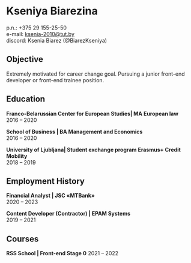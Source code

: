 # Kseniya Biarezina

p.n.: +375 29 155-25-50  
e-mail: ksenia-2010@tut.by  
discord: Ksenia Biarez (@BiarezKseniya)  

## Objective

Extremely motivated for career change goal. Pursuing a junior front-end developer or front-end trainee position.

## Education

**Franco-Belarussian Center for European Studies| MA European law**  
2016 – 2020

**School of Business | BA Management and Economics**  
2016  – 2020

**University of Ljubljana| Student exchange program Erasmus+ Credit Mobility**  
2018 – 2019

## Employment History

**Financial Analyst | JSC «MTBank»**  
2020 – 2023

**Content Developer (Contractor) | EPAM Systems**  
2019 – 2021

## Courses

**RSS School | Front-end Stage 0**
2021 – 2022


